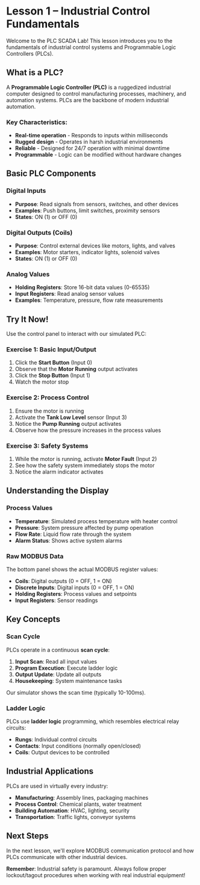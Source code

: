 # Lesson 1 – Industrial Control Fundamentals

Welcome to the PLC SCADA Lab! This lesson introduces you to the fundamentals of industrial control systems and Programmable Logic Controllers (PLCs).

## What is a PLC?

A **Programmable Logic Controller (PLC)** is a ruggedized industrial computer designed to control manufacturing processes, machinery, and automation systems. PLCs are the backbone of modern industrial automation.

### Key Characteristics:
- **Real-time operation** - Responds to inputs within milliseconds
- **Rugged design** - Operates in harsh industrial environments
- **Reliable** - Designed for 24/7 operation with minimal downtime
- **Programmable** - Logic can be modified without hardware changes

## Basic PLC Components

### Digital Inputs
- **Purpose**: Read signals from sensors, switches, and other devices
- **Examples**: Push buttons, limit switches, proximity sensors
- **States**: ON (1) or OFF (0)

### Digital Outputs (Coils)
- **Purpose**: Control external devices like motors, lights, and valves
- **Examples**: Motor starters, indicator lights, solenoid valves
- **States**: ON (1) or OFF (0)

### Analog Values
- **Holding Registers**: Store 16-bit data values (0-65535)
- **Input Registers**: Read analog sensor values
- **Examples**: Temperature, pressure, flow rate measurements

## Try It Now!

Use the control panel to interact with our simulated PLC:

### Exercise 1: Basic Input/Output
1. Click the **Start Button** (Input 0)
2. Observe that the **Motor Running** output activates
3. Click the **Stop Button** (Input 1) 
4. Watch the motor stop

### Exercise 2: Process Control
1. Ensure the motor is running
2. Activate the **Tank Low Level** sensor (Input 3)
3. Notice the **Pump Running** output activates
4. Observe how the pressure increases in the process values

### Exercise 3: Safety Systems
1. While the motor is running, activate **Motor Fault** (Input 2)
2. See how the safety system immediately stops the motor
3. Notice the alarm indicator activates

## Understanding the Display

### Process Values
- **Temperature**: Simulated process temperature with heater control
- **Pressure**: System pressure affected by pump operation  
- **Flow Rate**: Liquid flow rate through the system
- **Alarm Status**: Shows active system alarms

### Raw MODBUS Data
The bottom panel shows the actual MODBUS register values:
- **Coils**: Digital outputs (0 = OFF, 1 = ON)
- **Discrete Inputs**: Digital inputs (0 = OFF, 1 = ON)  
- **Holding Registers**: Process values and setpoints
- **Input Registers**: Sensor readings

## Key Concepts

### Scan Cycle
PLCs operate in a continuous **scan cycle**:
1. **Input Scan**: Read all input values
2. **Program Execution**: Execute ladder logic
3. **Output Update**: Update all outputs
4. **Housekeeping**: System maintenance tasks

Our simulator shows the scan time (typically 10-100ms).

### Ladder Logic
PLCs use **ladder logic** programming, which resembles electrical relay circuits:
- **Rungs**: Individual control circuits
- **Contacts**: Input conditions (normally open/closed)
- **Coils**: Output devices to be controlled

## Industrial Applications

PLCs are used in virtually every industry:
- **Manufacturing**: Assembly lines, packaging machines
- **Process Control**: Chemical plants, water treatment
- **Building Automation**: HVAC, lighting, security
- **Transportation**: Traffic lights, conveyor systems

## Next Steps

In the next lesson, we'll explore MODBUS communication protocol and how PLCs communicate with other industrial devices.

**Remember**: Industrial safety is paramount. Always follow proper lockout/tagout procedures when working with real industrial equipment!